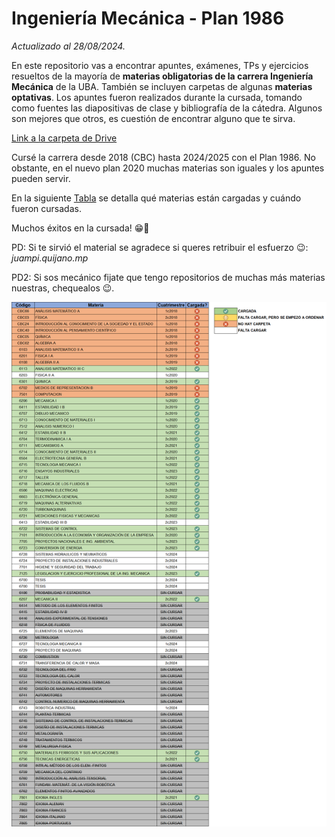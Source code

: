 # Ingeniería Mecánica - Plan 1986

*Actualizado al 28/08/2024.*

En este repositorio vas a encontrar apuntes, exámenes, TPs y ejercicios resueltos de la mayoría de **materias obligatorias de la carrera Ingeniería Mecánica** de la UBA.
También se incluyen carpetas de algunas **materias optativas**.
Los apuntes fueron realizados durante la cursada, tomando como fuentes las diapositivas de clase y bibliografía de la cátedra. Algunos son mejores que otros, es cuestión de encontrar alguno que te sirva.

[Link a la carpeta de Drive](https://drive.google.com/drive/folders/12mahtMmSeM1rZoMSofZdtmvXbRpi1dVt?usp=sharing)

Cursé la carrera desde 2018 (CBC) hasta 2024/2025 con el Plan 1986. No obstante, en el nuevo plan 2020 muchas materias son iguales y los apuntes pueden servir.

En la siguiente [Tabla](Listado%20de%20Materias.png) se detalla qué materias están cargadas y cuándo fueron cursadas.

Muchos éxitos en la cursada! 😁🙌

PD: Si te sirvió el material se agradece si queres retribuir el esfuerzo 😉: *juampi.quijano.mp*

PD2: Si sos mecánico fijate que tengo repositorios de muchas más materias nuestras, chequealos 😉.

![Listado de materias cargadas en el Drive](Listado%20de%20Materias.png)
